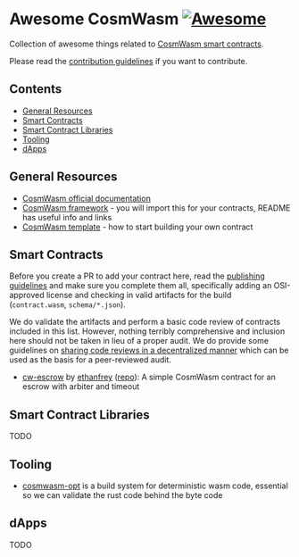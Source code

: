 # Awesome CosmWasm [![Awesome](https://awesome.re/badge.svg)](https://awesome.re)

Collection of awesome things related to [CosmWasm smart contracts](https://www.cosmwasm.com).

Please read the [contribution guidelines](CONTRIBUTING.md) if you want to contribute.

## Contents

- [General Resources](#general-resources)
- [Smart Contracts](#smart-contracts)
- [Smart Contract Libraries](#smart-contract-libraries)
- [Tooling](#tooling)
- [dApps](#dapps)

## General Resources

- [CosmWasm official documentation](https://www.cosmwasm.com)
- [CosmWasm framework](https://github.com/confio/cosmwasm) - you will import this for your contracts, README has useful info and links
- [CosmWasm template](https://github.com/confio/cosmwasm-template) - how to start building your own contract

## Smart Contracts

Before you create a PR to add your contract here, read the [publishing guidelines](https://github.com/confio/cosmwasm-template/blob/master/Publishing.md) and make sure you complete them all, specifically adding an OSI-approved
license and checking in valid artifacts for the build (`contract.wasm`, `schema/*.json`).

We do validate the artifacts and perform a basic code review of contracts included in this list. However, nothing
terribly comprehensive and inclusion here should not be taken in lieu of a proper audit. We do provide some
guidelines on
[sharing code reviews in a decentralized manner](https://github.com/confio/cosmwasm-template/blob/master/Importing.md)
which can be used as the basis for a peer-reviewed audit.

- [cw-escrow](https://crates.io/crates/cw-escrow) by [ethanfrey](https://github.com/ethanfrey) ([repo](https://github.com/confio/cosmwasm-examples/tree/master/escrow)): A simple CosmWasm contract for an escrow with arbiter and timeout

## Smart Contract Libraries

TODO

## Tooling

- [cosmwasm-opt](https://github.com/confio/cosmwasm-opt) is a build system for deterministic wasm code, essential so we can validate the rust code behind the byte code

## dApps

TODO
